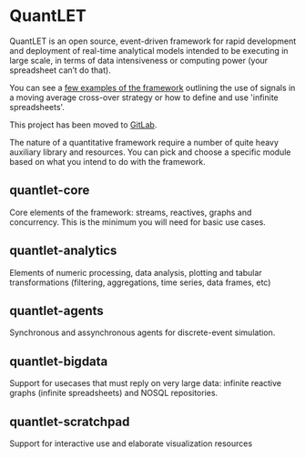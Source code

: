 QuantLET
========

QuantLET is an open source, event-driven framework for 
rapid development and deployment of real-time analytical 
models intended to be executing in large scale, 
in terms of data intensiveness or computing power 
(your spreadsheet can’t do that).

You can see a [few examples of the framework](https://quantlet.wordpress.com/box) outlining the use of signals in a moving average cross-over strategy or how to define and use 'infinite spreadsheets'.

This project has been moved to [GitLab](https://gitlab.com/jfaleiro/quantlet). 

The nature of a quantitative framework require a number of quite heavy auxiliary library and resources. You can pick and choose  a specific module based on what you intend to do with the framework.

quantlet-core
-------------

Core elements of the framework: streams, reactives, graphs and concurrency. This is the minimum you will need for basic use cases.

quantlet-analytics
------------------

Elements of numeric processing, data analysis, plotting and tabular transformations (filtering, aggregations, time series, data frames, etc)

quantlet-agents
---------------

Synchronous and assynchronous agents for discrete-event simulation. 

quantlet-bigdata
----------------

Support for usecases that must reply on very large data: infinite reactive graphs (infinite spreadsheets) and NOSQL repositories.

quantlet-scratchpad
-------------------

Support for interactive use and elaborate visualization resources



